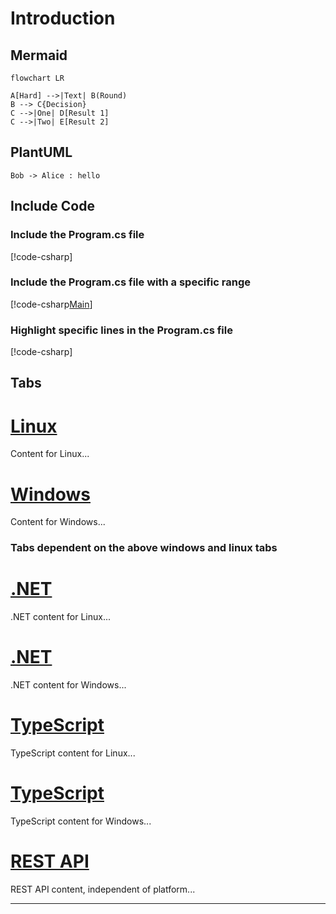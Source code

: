 # Introduction

## Mermaid
```mermaid
flowchart LR

A[Hard] -->|Text| B(Round)
B --> C{Decision}
C -->|One| D[Result 1]
C -->|Two| E[Result 2]
```

## PlantUML
```plantuml
Bob -> Alice : hello
```

## Include Code
### Include the Program.cs file
[!code-csharp[](Program.cs)]
### Include the Program.cs file with a specific range
[!code-csharp[Main](Program.cs#L1-L10)]
### Highlight specific lines in the Program.cs file
[!code-csharp[](Program.cs?highlight=2,5-7,9-10)]

## Tabs
# [Linux](#tab/linux)

Content for Linux...

# [Windows](#tab/windows)

Content for Windows...

### Tabs dependent on the above windows and linux tabs
# [.NET](#tab/dotnet/linux)

.NET content for Linux...

# [.NET](#tab/dotnet/windows)

.NET content for Windows...

# [TypeScript](#tab/typescript/linux)

TypeScript content for Linux...

# [TypeScript](#tab/typescript/windows)

TypeScript content for Windows...

# [REST API](#tab/rest)

REST API content, independent of platform...

---
